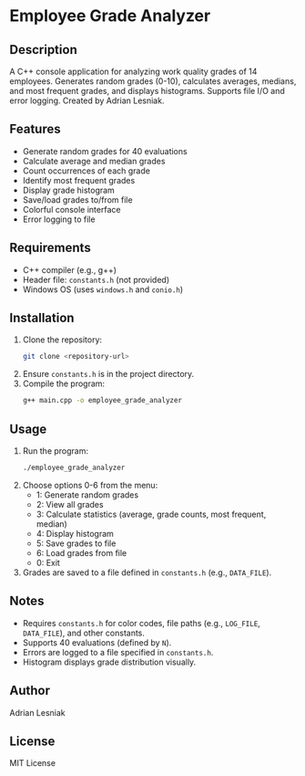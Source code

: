 # Employee Grade Analyzer

## Description
A C++ console application for analyzing work quality grades of 14 employees. Generates random grades (0-10), calculates averages, medians, and most frequent grades, and displays histograms. Supports file I/O and error logging. Created by Adrian Lesniak.

## Features
- Generate random grades for 40 evaluations
- Calculate average and median grades
- Count occurrences of each grade
- Identify most frequent grades
- Display grade histogram
- Save/load grades to/from file
- Colorful console interface
- Error logging to file

## Requirements
- C++ compiler (e.g., g++)
- Header file: `constants.h` (not provided)
- Windows OS (uses `windows.h` and `conio.h`)

## Installation
1. Clone the repository:
   ```bash
   git clone <repository-url>
   ```
2. Ensure `constants.h` is in the project directory.
3. Compile the program:
   ```bash
   g++ main.cpp -o employee_grade_analyzer
   ```

## Usage
1. Run the program:
   ```bash
   ./employee_grade_analyzer
   ```
2. Choose options 0-6 from the menu:
   - 1: Generate random grades
   - 2: View all grades
   - 3: Calculate statistics (average, grade counts, most frequent, median)
   - 4: Display histogram
   - 5: Save grades to file
   - 6: Load grades from file
   - 0: Exit
3. Grades are saved to a file defined in `constants.h` (e.g., `DATA_FILE`).

## Notes
- Requires `constants.h` for color codes, file paths (e.g., `LOG_FILE`, `DATA_FILE`), and other constants.
- Supports 40 evaluations (defined by `N`).
- Errors are logged to a file specified in `constants.h`.
- Histogram displays grade distribution visually.

## Author
Adrian Lesniak

## License
MIT License